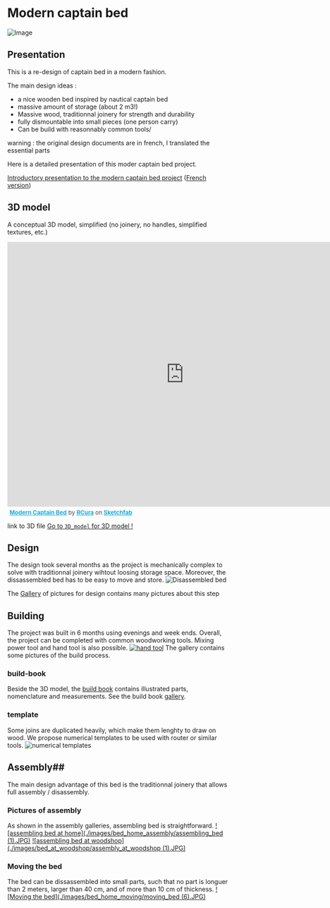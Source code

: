 # Modern captain bed #

![Image](./images/bed_assembly.gif)

## Presentation ##

This is a re-design of captain bed in a modern fashion.

The main design ideas :
 - a nice wooden bed inspired by nautical captain bed
 - massive amount of storage (about 2 m3!)
 - Massive wood, traditionnal joinery for strength and durability
 - fully dismountable into small pieces (one person carry)
 - Can be build with reasonnably common tools/
 
 
warning : the original design documents are in french, I translated the essential parts

Here is a detailed presentation of this moder captain bed project.

[Introductory presentation to the modern captain bed project](./presentation/modern_captain_bed_overall_presentation.pdf) ([French version](./presentation/modern_captain_bed_overall_presentation_LQ_fr.pdf))


## 3D model
A conceptual 3D model, simplified (no joinery, no handles, simplified textures, etc.)

<div class="sketchfab-embed-wrapper"><iframe width="800" height="600" src="https://sketchfab.com/models/c7bc11224e4042eab323be94998c2b65/embed" frameborder="0" allowvr allowfullscreen mozallowfullscreen="true" webkitallowfullscreen="true" onmousewheel=""></iframe>

<p style="font-size: 13px; font-weight: normal; margin: 5px; color: #4A4A4A;">
    <a href="https://sketchfab.com/models/c7bc11224e4042eab323be94998c2b65?utm_medium=embed&utm_source=website&utm_campain=share-popup" target="_blank" style="font-weight: bold; color: #1CAAD9;">Modern Captain Bed</a>
    by <a href="https://sketchfab.com/RCura?utm_medium=embed&utm_source=website&utm_campain=share-popup" target="_blank" style="font-weight: bold; color: #1CAAD9;">RCura</a>
    on <a href="https://sketchfab.com?utm_medium=embed&utm_source=website&utm_campain=share-popup" target="_blank" style="font-weight: bold; color: #1CAAD9;">Sketchfab</a>
</p>
</div>

link to 3D file
[Go to `3D_model` for 3D model !](./3D_model/modern_captain_bed.dae)

## Design
The design took several months as the project is mechanically complex to solve with traditionnal joinery wihtout loosing storage space.
Moreover, the dissassembled bed has to be easy to move and store.
![Disassembled bed](/images/space_occupancy_unassembled.JPG)

The [Gallery](./images/design/Gallery.html) of pictures for design contains many pictures about this step

## Building
The project was built in 6 months using evenings and week ends.
Overall, the project can be completed with common woodworking tools.
Mixing power tool and hand tool is also possible.
[![hand tool](/images/mix_hand_and_machine.jpg)](./images/building/Gallery.html) 
The gallery contains some pictures of the build process.

### build-book
Beside the 3D model, the [build book](./building/build_book/modern_captain_bed_build_book.pdf) contains illustrated parts, nomenclature and measurements.
See the build book [gallery](./images/build_booko_nomenclature/Gallery.html).

### template
Some joins are duplicated heavily, which make them lenghty to draw on wood.
We propose numerical templates to be used with router or  similar tools.
![numerical templates](./images/template/example_template.png)


## Assembly##
The main design advantage of this bed is the traditionnal joinery that allows full assembly / disassembly.
### Pictures of assembly
As shown in the assembly galleries, assembling bed is straightforward.
[![assembling bed at home](./images/bed_home_assembly/assembling_bed (1).JPG)](./images/bed_home_assembly/Gallery.html)
[![assembling bed at woodshop](./images/bed_at_woodshop/assembly_at_woodshop (1).JPG)](./images/bed_at_woodshop/Gallery.html)

### Moving the bed
The bed can be dissassembled into small parts, such that no part is longuer than 2 meters, larger than 40 cm, and of more than 10 cm of thickness.
[![Moving the bed](./images/bed_home_moving/moving_bed (6).JPG)](./images/bed_home_moving/Gallery.html)


